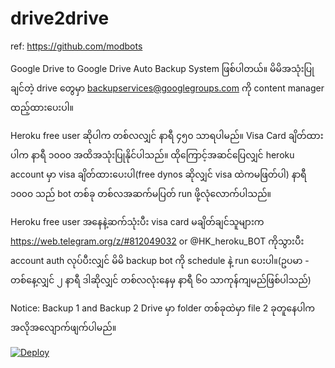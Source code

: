 # drive2drive
ref: https://github.com/modbots



Google Drive to Google Drive Auto Backup System ဖြစ်ပါတယ်။
မိမိအသုံးပြုချင်တဲ့ drive တွေမှာ backupservices@googlegroups.com 
ကို content manager ထည့်ထားပေးပါ။

Heroku free user ဆိုပါက တစ်လလျှင် နာရီ ၄၅၀ သာရပါမည်။
Visa Card ချိတ်ထားပါက နာရီ ၁၀၀၀ အထိအသုံးပြုနိုင်ပါသည်။
ထိုကြောင့်အဆင်ပြေလျှင် heroku account မှာ visa ချိတ်ထားပေးပါ(free dynos ဆိုလျှင် visa ထဲကမဖြတ်ပါ)
နာရီ ၁၀၀၀ သည် bot တစ်ခု တစ်လအဆက်မပြတ် run ဖို့လုံလောက်ပါသည်။

Heroku free user အနေနဲ့ဆက်သုံးပီး visa card မချိတ်ချင်သူများက https://web.telegram.org/z/#812049032 or 
@HK_heroku_BOT ကိုသွားပီး account auth လုပ်ပီးလျှင် မိမိ backup bot ကို 
schedule နဲ့ run ပေးပါ။(ဥပမာ - တစ်နေ့လျှင် ၂ နာရီ ဒါဆိုလျှင် တစ်လလုံးနေမှ နာရီ ၆၀ သာကုန်ကျမည်ဖြစ်ပါသည်)

Notice: Backup 1 and Backup 2 Drive မှာ folder တစ်ခုထဲမှာ file 2 ခုတူနေပါက အလိုအလျောက်ဖျက်ပါမည်။


[![Deploy](https://www.herokucdn.com/deploy/button.svg)](https://dashboard.heroku.com/new?template=https://github.com/NoobFromMM/gdriveautobackupsystem)
